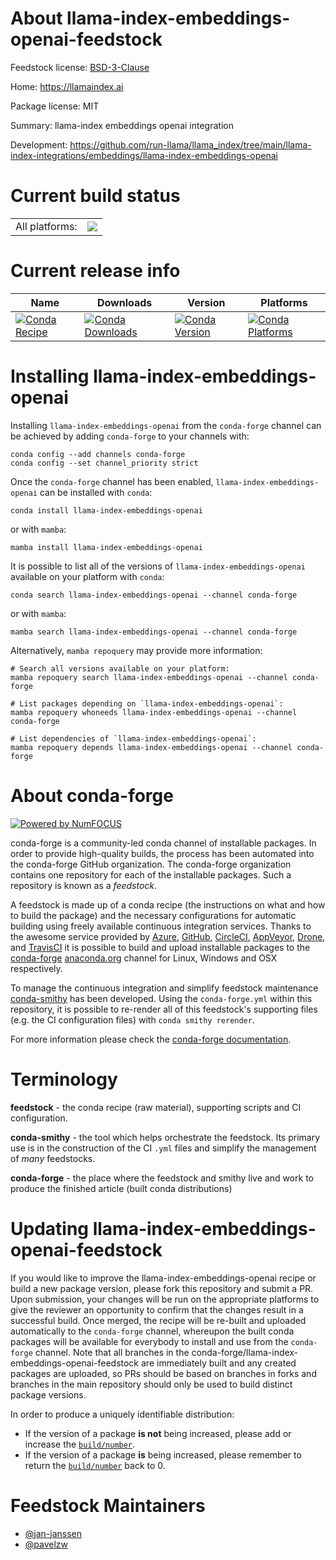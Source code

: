 About llama-index-embeddings-openai-feedstock
=============================================

Feedstock license: [BSD-3-Clause](https://github.com/conda-forge/llama-index-embeddings-openai-feedstock/blob/main/LICENSE.txt)

Home: https://llamaindex.ai

Package license: MIT

Summary: llama-index embeddings openai integration

Development: https://github.com/run-llama/llama_index/tree/main/llama-index-integrations/embeddings/llama-index-embeddings-openai

Current build status
====================


<table><tr><td>All platforms:</td>
    <td>
      <a href="https://dev.azure.com/conda-forge/feedstock-builds/_build/latest?definitionId=21591&branchName=main">
        <img src="https://dev.azure.com/conda-forge/feedstock-builds/_apis/build/status/llama-index-embeddings-openai-feedstock?branchName=main">
      </a>
    </td>
  </tr>
</table>

Current release info
====================

| Name | Downloads | Version | Platforms |
| --- | --- | --- | --- |
| [![Conda Recipe](https://img.shields.io/badge/recipe-llama--index--embeddings--openai-green.svg)](https://anaconda.org/conda-forge/llama-index-embeddings-openai) | [![Conda Downloads](https://img.shields.io/conda/dn/conda-forge/llama-index-embeddings-openai.svg)](https://anaconda.org/conda-forge/llama-index-embeddings-openai) | [![Conda Version](https://img.shields.io/conda/vn/conda-forge/llama-index-embeddings-openai.svg)](https://anaconda.org/conda-forge/llama-index-embeddings-openai) | [![Conda Platforms](https://img.shields.io/conda/pn/conda-forge/llama-index-embeddings-openai.svg)](https://anaconda.org/conda-forge/llama-index-embeddings-openai) |

Installing llama-index-embeddings-openai
========================================

Installing `llama-index-embeddings-openai` from the `conda-forge` channel can be achieved by adding `conda-forge` to your channels with:

```
conda config --add channels conda-forge
conda config --set channel_priority strict
```

Once the `conda-forge` channel has been enabled, `llama-index-embeddings-openai` can be installed with `conda`:

```
conda install llama-index-embeddings-openai
```

or with `mamba`:

```
mamba install llama-index-embeddings-openai
```

It is possible to list all of the versions of `llama-index-embeddings-openai` available on your platform with `conda`:

```
conda search llama-index-embeddings-openai --channel conda-forge
```

or with `mamba`:

```
mamba search llama-index-embeddings-openai --channel conda-forge
```

Alternatively, `mamba repoquery` may provide more information:

```
# Search all versions available on your platform:
mamba repoquery search llama-index-embeddings-openai --channel conda-forge

# List packages depending on `llama-index-embeddings-openai`:
mamba repoquery whoneeds llama-index-embeddings-openai --channel conda-forge

# List dependencies of `llama-index-embeddings-openai`:
mamba repoquery depends llama-index-embeddings-openai --channel conda-forge
```


About conda-forge
=================

[![Powered by
NumFOCUS](https://img.shields.io/badge/powered%20by-NumFOCUS-orange.svg?style=flat&colorA=E1523D&colorB=007D8A)](https://numfocus.org)

conda-forge is a community-led conda channel of installable packages.
In order to provide high-quality builds, the process has been automated into the
conda-forge GitHub organization. The conda-forge organization contains one repository
for each of the installable packages. Such a repository is known as a *feedstock*.

A feedstock is made up of a conda recipe (the instructions on what and how to build
the package) and the necessary configurations for automatic building using freely
available continuous integration services. Thanks to the awesome service provided by
[Azure](https://azure.microsoft.com/en-us/services/devops/), [GitHub](https://github.com/),
[CircleCI](https://circleci.com/), [AppVeyor](https://www.appveyor.com/),
[Drone](https://cloud.drone.io/welcome), and [TravisCI](https://travis-ci.com/)
it is possible to build and upload installable packages to the
[conda-forge](https://anaconda.org/conda-forge) [anaconda.org](https://anaconda.org/)
channel for Linux, Windows and OSX respectively.

To manage the continuous integration and simplify feedstock maintenance
[conda-smithy](https://github.com/conda-forge/conda-smithy) has been developed.
Using the ``conda-forge.yml`` within this repository, it is possible to re-render all of
this feedstock's supporting files (e.g. the CI configuration files) with ``conda smithy rerender``.

For more information please check the [conda-forge documentation](https://conda-forge.org/docs/).

Terminology
===========

**feedstock** - the conda recipe (raw material), supporting scripts and CI configuration.

**conda-smithy** - the tool which helps orchestrate the feedstock.
                   Its primary use is in the construction of the CI ``.yml`` files
                   and simplify the management of *many* feedstocks.

**conda-forge** - the place where the feedstock and smithy live and work to
                  produce the finished article (built conda distributions)


Updating llama-index-embeddings-openai-feedstock
================================================

If you would like to improve the llama-index-embeddings-openai recipe or build a new
package version, please fork this repository and submit a PR. Upon submission,
your changes will be run on the appropriate platforms to give the reviewer an
opportunity to confirm that the changes result in a successful build. Once
merged, the recipe will be re-built and uploaded automatically to the
`conda-forge` channel, whereupon the built conda packages will be available for
everybody to install and use from the `conda-forge` channel.
Note that all branches in the conda-forge/llama-index-embeddings-openai-feedstock are
immediately built and any created packages are uploaded, so PRs should be based
on branches in forks and branches in the main repository should only be used to
build distinct package versions.

In order to produce a uniquely identifiable distribution:
 * If the version of a package **is not** being increased, please add or increase
   the [``build/number``](https://docs.conda.io/projects/conda-build/en/latest/resources/define-metadata.html#build-number-and-string).
 * If the version of a package **is** being increased, please remember to return
   the [``build/number``](https://docs.conda.io/projects/conda-build/en/latest/resources/define-metadata.html#build-number-and-string)
   back to 0.

Feedstock Maintainers
=====================

* [@jan-janssen](https://github.com/jan-janssen/)
* [@pavelzw](https://github.com/pavelzw/)

